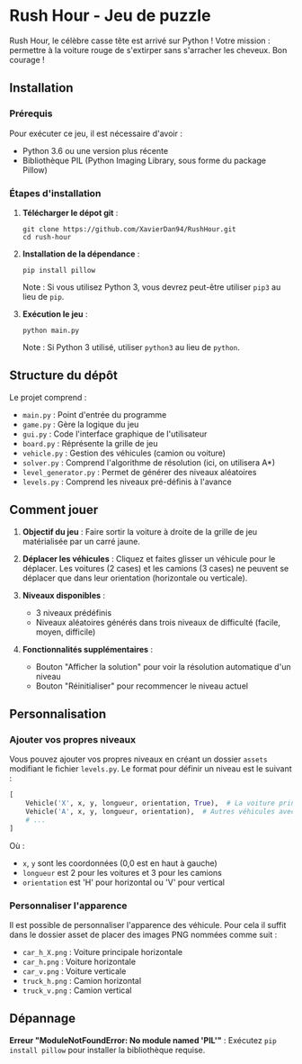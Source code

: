 # Rush Hour - Jeu de puzzle

Rush Hour, le célèbre casse tête est arrivé sur Python ! Votre mission : permettre à la voiture rouge de s'extirper sans s'arracher les cheveux. Bon courage !
## Installation

### Prérequis

Pour exécuter ce jeu, il est nécessaire d'avoir :
- Python 3.6 ou une version plus récente
- Bibliothèque PIL (Python Imaging Library, sous forme du package Pillow)

### Étapes d'installation

1. **Télécharger le dépot git** :
   ```
   git clone https://github.com/XavierDan94/RushHour.git
   cd rush-hour
   ```

2. **Installation de la dépendance** :
   ```
   pip install pillow
   ```

   Note : Si vous utilisez Python 3, vous devrez peut-être utiliser `pip3` au lieu de `pip`.

3. **Exécution le jeu** :
   ```
   python main.py
   ```

   Note : Si Python 3 utilisé, utiliser `python3` au lieu de `python`.

## Structure du dépôt

Le projet comprend :

- `main.py` : Point d'entrée du programme
- `game.py` : Gère la logique du jeu
- `gui.py` : Code l'interface graphique de l'utilisateur
- `board.py` : Réprésente la grille de jeu
- `vehicle.py` : Gestion des véhicules (camion ou voiture)
- `solver.py` : Comprend l'algorithme de résolution (ici, on utilisera A*)
- `level_generator.py` : Permet de générer des niveaux aléatoires
- `levels.py` : Comprend les niveaux pré-définis à l'avance

## Comment jouer

1. **Objectif du jeu** : Faire sortir la voiture à droite de la grille de jeu matérialisée par un carré jaune.

2. **Déplacer les véhicules** : Cliquez et faites glisser un véhicule pour le déplacer. Les voitures (2 cases) et les camions (3 cases) ne peuvent se déplacer que dans leur orientation (horizontale ou verticale).

3. **Niveaux disponibles** :
   - 3 niveaux prédéfinis
   - Niveaux aléatoires générés dans trois niveaux de difficulté (facile, moyen, difficile)

4. **Fonctionnalités supplémentaires** :
   - Bouton "Afficher la solution" pour voir la résolution automatique d'un niveau
   - Bouton "Réinitialiser" pour recommencer le niveau actuel

## Personnalisation

### Ajouter vos propres niveaux

Vous pouvez ajouter vos propres niveaux en créant un dossier `assets` modifiant le fichier `levels.py`. Le format pour définir un niveau est le suivant :

```python
[
    Vehicle('X', x, y, longueur, orientation, True),  # La voiture principale (toujours avec 'X' et is_main=True)
    Vehicle('A', x, y, longueur, orientation),  # Autres véhicules avec des identifiants uniques
    # ...
]
```

Où :
- `x`, `y` sont les coordonnées (0,0 est en haut à gauche)
- `longueur` est 2 pour les voitures et 3 pour les camions
- `orientation` est 'H' pour horizontal ou 'V' pour vertical

### Personnaliser l'apparence

Il est possible de personnaliser l'apparence des véhicule. Pour cela il suffit dans le dossier asset 
de placer des images PNG nommées comme suit :
   - `car_h_X.png` : Voiture principale horizontale
   - `car_h.png` : Voiture horizontale
   - `car_v.png` : Voiture verticale
   - `truck_h.png` : Camion horizontal
   - `truck_v.png` : Camion vertical

## Dépannage

**Erreur "ModuleNotFoundError: No module named 'PIL'"** :
   Exécutez `pip install pillow` pour installer la bibliothèque requise.
